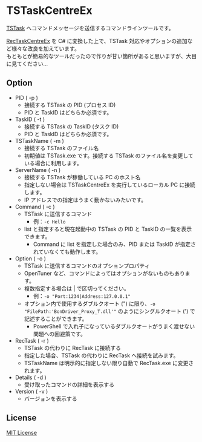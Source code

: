 
# TSTaskCentreEx

[TSTask](https://github.com/DBCTRADO/TSTask) へコマンドメッセージを送信するコマンドラインツールです。

[RecTaskCentreEx](https://github.com/nullpohoge/RecTaskCentreEx) を C# に変換した上で、TSTask 対応やオプションの追加など様々な改良を加えています。  
もともとが簡易的なツールだったので作りが甘い箇所があると思いますが、大目に見てください…

## Option

- PID        ( -p )
  - 接続する TSTask の PID (プロセス ID)
  - PID と TaskID はどちらか必須です。
- TaskID     ( -t )
  - 接続する TSTask の TaskID (タスク ID)
  - PID と TaskID はどちらか必須です。
- TSTaskName ( -m )
  - 接続する TSTask のファイル名
  - 初期値は TSTask.exe です。接続する TSTask のファイル名を変更している場合に利用します。
- ServerName ( -n )
  - 接続する TSTask が稼働している PC のホスト名
  - 指定しない場合は TSTaskCentreEx を実行しているローカル PC に接続します。
  - IP アドレスでの指定はうまく動かないみたいです。
- Command    ( -c )
  - TSTask に送信するコマンド
    - 例：`-c Hello`
  - list と指定すると現在起動中の TSTask の PID と TaskID の一覧を表示できます。
    - Command に list を指定した場合のみ、PID または TaskID が指定されていなくても動作します。
- Option     ( -o )
  - TSTask に送信するコマンドのオプションプロパティ
  - OpenTuner など、コマンドによってはオプションがないものもあります。
  - 複数指定する場合は | で区切ってください。
    - 例：`-o "Port:1234|Address:127.0.0.1"`
  - オプション内で使用するダブルクオート (") に限り、`-o "FilePath:'BonDriver_Proxy_T.dll'"` のようにシングルクオート (') で記述することができます。
    - PowerShell で入れ子になっているダブルクオートがうまく渡せない問題への回避策です。
- RecTask    ( -r )
  - TSTask の代わりに RecTask に接続する
  - 指定した場合、TSTask の代わりに RecTask へ接続を試みます。
  - TSTaskName は明示的に指定しない限り自動で RecTask.exe に変更されます。
- Details    ( -d )
  - 受け取ったコマンドの詳細を表示する
- Version    ( -v )
  - バージョンを表示する

## License
[MIT License](LICENSE.txt)
